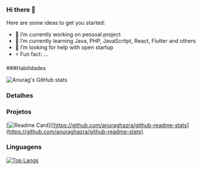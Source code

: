 ### Hi there 👋


Here are some ideas to get you started:

- 🔭 I’m currently working on pessoal project
- 🌱 I’m currently learning Java, PHP, JavaScritpt, React, Flutter and others
- 🤔 I’m looking for help with open startup
- ⚡ Fun fact: ...

###Habilidades

![Anurag's GitHub stats](https://github-readme-stats.vercel.app/api?username=Davidflm&show_icons=true&theme=dark)

### Detalhes 

### Projetos

[![Readme Card](https://github-readme-stats.vercel.app/api/pin/?username=Davidflm&repo=github.com/Davidflm/projeto-sds3)]([https://github.com/anuraghazra/github-readme-stats](https://github.com/anuraghazra/github-readme-stats)

### Linguagens

[![Top Langs](https://github-readme-stats.vercel.app/api/top-langs/?username=Davidflm&layout=compact)](https://github.com/anuraghazra/github-readme-stats)
